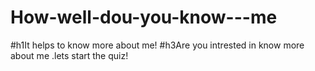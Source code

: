 # How-well-dou-you-know---me

#h1It helps to know more about me!
#h3Are you intrested in know more about me .lets start the quiz!

